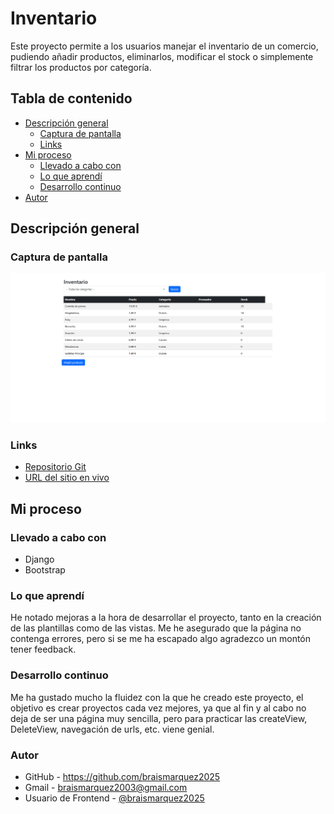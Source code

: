 # Inventario
Este proyecto permite a los usuarios manejar el inventario de un comercio, pudiendo añadir productos, eliminarlos, modificar el stock o simplemente filtrar los productos por categoría. 


## Tabla de contenido
- [Descripción general](#descripcion-general)
  - [Captura de pantalla](#captura-de-pantalla)
  - [Links](#links)
- [Mi proceso](#mi-proceso)
  - [Llevado a cabo con](#llevado-a-cabo-con)
  - [Lo que aprendí](#lo-que-aprendi)
  - [Desarrollo continuo](#desarrollo-continuo)
- [Autor](#autor)


## Descripción general

### Captura de pantalla
![](./images/127-0-0-1-8000-07-17-2025_01_06_PM.png)


### Links
- [Repositorio Git](https://github.com/braismarquez2025/Inventario_app)
- [URL del sitio en vivo](https://inventario.store/)


## Mi proceso

### Llevado a cabo con
- Django
- Bootstrap


### Lo que aprendí
He notado mejoras a la hora de desarrollar el proyecto, tanto en la creación de las plantillas como de las vistas. Me he asegurado que la página no contenga errores, pero si se me ha escapado algo agradezco un montón tener feedback. 


### Desarrollo continuo
Me ha gustado mucho la fluidez con la que he creado este proyecto, el objetivo es crear proyectos cada vez mejores, ya que al fin y al cabo no deja de ser una página muy sencilla, pero para practicar las createView, DeleteView, navegación de urls, etc.  viene genial.


### Autor 
- GitHub - https://github.com/braismarquez2025
- Gmail - braismarquez2003@gmail.com
- Usuario de Frontend - [@braismarquez2025](https://www.frontendmentor.io/profile/braismarquez2025)






